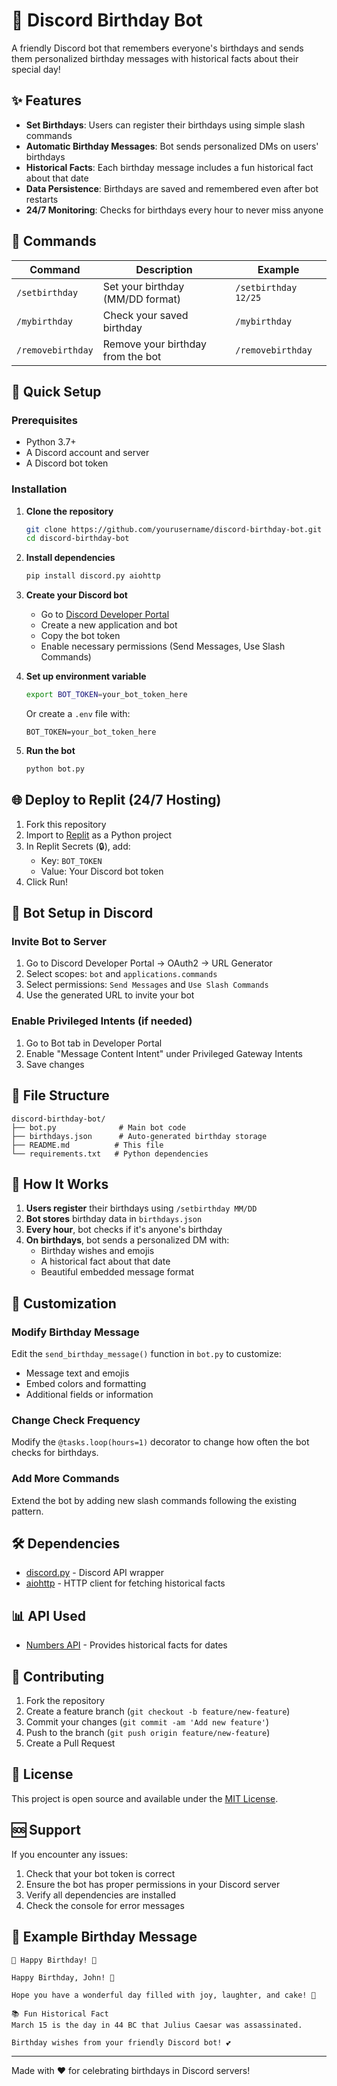 # 🎂 Discord Birthday Bot

A friendly Discord bot that remembers everyone's birthdays and sends them personalized birthday messages with historical facts about their special day!

## ✨ Features

- **Set Birthdays**: Users can register their birthdays using simple slash commands
- **Automatic Birthday Messages**: Bot sends personalized DMs on users' birthdays
- **Historical Facts**: Each birthday message includes a fun historical fact about that date
- **Data Persistence**: Birthdays are saved and remembered even after bot restarts
- **24/7 Monitoring**: Checks for birthdays every hour to never miss anyone

## 🤖 Commands

| Command | Description | Example |
|---------|-------------|---------|
| `/setbirthday` | Set your birthday (MM/DD format) | `/setbirthday 12/25` |
| `/mybirthday` | Check your saved birthday | `/mybirthday` |
| `/removebirthday` | Remove your birthday from the bot | `/removebirthday` |

## 🚀 Quick Setup

### Prerequisites
- Python 3.7+
- A Discord account and server
- A Discord bot token

### Installation

1. **Clone the repository**
   ```bash
   git clone https://github.com/yourusername/discord-birthday-bot.git
   cd discord-birthday-bot
   ```

2. **Install dependencies**
   ```bash
   pip install discord.py aiohttp
   ```

3. **Create your Discord bot**
   - Go to [Discord Developer Portal](https://discord.com/developers/applications/)
   - Create a new application and bot
   - Copy the bot token
   - Enable necessary permissions (Send Messages, Use Slash Commands)

4. **Set up environment variable**
   ```bash
   export BOT_TOKEN=your_bot_token_here
   ```
   Or create a `.env` file with:
   ```
   BOT_TOKEN=your_bot_token_here
   ```

5. **Run the bot**
   ```bash
   python bot.py
   ```

## 🌐 Deploy to Replit (24/7 Hosting)

1. Fork this repository
2. Import to [Replit](https://replit.com) as a Python project
3. In Replit Secrets (🔒), add:
   - Key: `BOT_TOKEN`
   - Value: Your Discord bot token
4. Click Run!

## 📝 Bot Setup in Discord

### Invite Bot to Server
1. Go to Discord Developer Portal → OAuth2 → URL Generator
2. Select scopes: `bot` and `applications.commands`
3. Select permissions: `Send Messages` and `Use Slash Commands`
4. Use the generated URL to invite your bot

### Enable Privileged Intents (if needed)
1. Go to Bot tab in Developer Portal
2. Enable "Message Content Intent" under Privileged Gateway Intents
3. Save changes

## 📁 File Structure

```
discord-birthday-bot/
├── bot.py              # Main bot code
├── birthdays.json      # Auto-generated birthday storage
├── README.md          # This file
└── requirements.txt   # Python dependencies
```

## 🎉 How It Works

1. **Users register** their birthdays using `/setbirthday MM/DD`
2. **Bot stores** birthday data in `birthdays.json`
3. **Every hour**, bot checks if it's anyone's birthday
4. **On birthdays**, bot sends a personalized DM with:
   - Birthday wishes and emojis
   - A historical fact about that date
   - Beautiful embedded message format

## 🔧 Customization

### Modify Birthday Message
Edit the `send_birthday_message()` function in `bot.py` to customize:
- Message text and emojis
- Embed colors and formatting
- Additional fields or information

### Change Check Frequency
Modify the `@tasks.loop(hours=1)` decorator to change how often the bot checks for birthdays.

### Add More Commands
Extend the bot by adding new slash commands following the existing pattern.

## 🛠️ Dependencies

- [discord.py](https://pypi.org/project/discord.py/) - Discord API wrapper
- [aiohttp](https://pypi.org/project/aiohttp/) - HTTP client for fetching historical facts

## 📊 API Used

- [Numbers API](http://numbersapi.com/) - Provides historical facts for dates

## 🤝 Contributing

1. Fork the repository
2. Create a feature branch (`git checkout -b feature/new-feature`)
3. Commit your changes (`git commit -am 'Add new feature'`)
4. Push to the branch (`git push origin feature/new-feature`)
5. Create a Pull Request

## 📜 License

This project is open source and available under the [MIT License](LICENSE).

## 🆘 Support

If you encounter any issues:
1. Check that your bot token is correct
2. Ensure the bot has proper permissions in your Discord server
3. Verify all dependencies are installed
4. Check the console for error messages

## 🎈 Example Birthday Message

```
🎉 Happy Birthday! 🎂

Happy Birthday, John! 🎈

Hope you have a wonderful day filled with joy, laughter, and cake! 🍰

📚 Fun Historical Fact
March 15 is the day in 44 BC that Julius Caesar was assassinated.

Birthday wishes from your friendly Discord bot! 💕
```

---

Made with ❤️ for celebrating birthdays in Discord servers!
